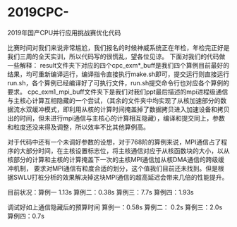 # 2019CPC-
2019年国产CPU并行应用挑战赛优化代码

比赛时间对我们来说非常尴尬，我们报名的时候神威系统正在年检，年检完正好是我们三周的全天实训，所以代码写的很慌乱，望各位见谅。
下面对我们的代码做一些解释：
result文件夹下对应的四个cpc_exm*_buff是我们四个算例目前最好的结果，均可重新编译运行，编译指令直接执行make.sh即可，提交运行则直接运行run.sh，各个算例已经编译好了可执行文件，run.sh提交命令行也对应各个算例的要求。
cpc_exm1_mpi_buff文件夹下是我们对我们ppt最后描述的mpi进程级通信与主核心计算互相隐藏的一个尝试，（其余的文件夹中均实现了从核加速部分的数据流水双缓冲模式，即利用从核的计算时间掩盖掉了数据拷贝进入加速设备和拷贝出的时间，但未进行mpi通信与主核心的计算相互隐藏），编译和提交同上，参数和粒度还没来得及调整，所以效率不比其他算例高。

对于代码中还有一个未调好参数的设想，对于768阶的算例来说，MPI通信占了程序的大部分时间，在主核设置标志位，将主核通信对应于从核函数块的大小，以从核部分的计算和主核的计算掩盖下一次的主核MPI通信加从核DMA通信的跨级缓冲机制，
要求对MPI通信有粒度合适的划分，这个值我们目前还未找到。但是根据SWLU打桩分析的效果解决掉这块MPI通信的超高延迟会带来几倍的性能提升。

目前状况：算例一 1.13s     算例二：0.38s      算例三：7.7s      算例四：1.93s

调试好如上通信隐藏后的预算时间
算例一：0.58s	算例二： 0.2s	算例三：2.0s	算例四：0.7s
